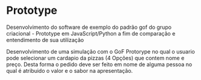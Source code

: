 # Prototype
Desenvolvimento do software de exemplo do padrão gof do grupo criacional - Prototype em JavaScript/Python
a fim de comparação e entendimento de sua utilização

Desenvolvimento de uma simulação com o GoF Protorype no qual o usuario pode selecionar um cardapio da pizzas
(4 Opções) que contem nome e preço. Desta forma o pedido deve ser feito em nome de alguma pessoa no qual é atribuido
o valor e o sabor na apresentação.
